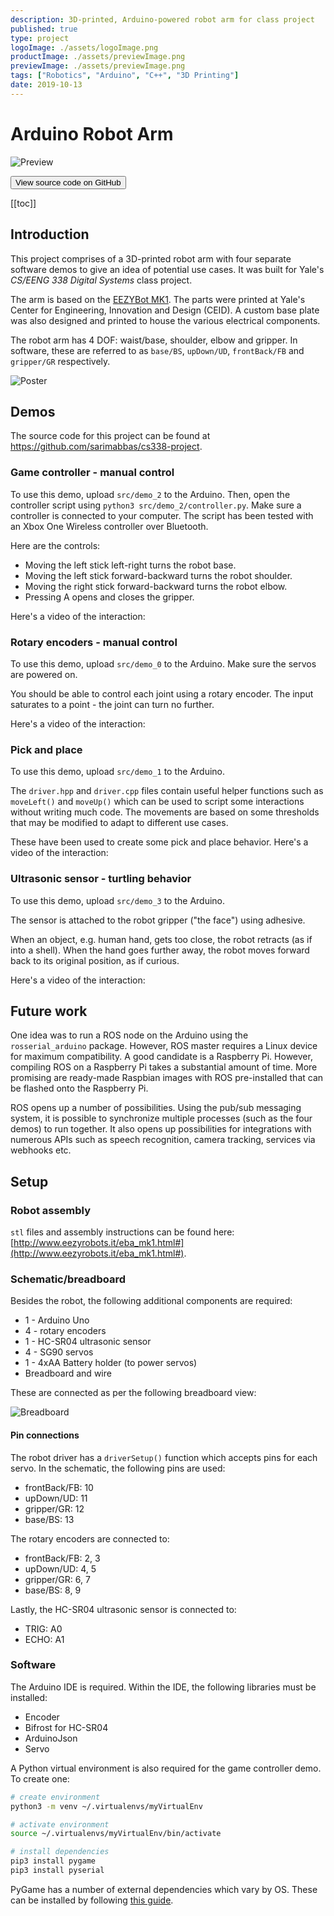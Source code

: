 ```yaml
---
description: 3D-printed, Arduino-powered robot arm for class project
published: true
type: project
logoImage: ./assets/logoImage.png
productImage: ./assets/previewImage.png
previewImage: ./assets/previewImage.png
tags: ["Robotics", "Arduino", "C++", "3D Printing"]
date: 2019-10-13
---
```


# Arduino Robot Arm

![Preview](./assets/previewImage.png)

<a style="all:unset" href="https://github.com/sarimabbas/cs338-project" target="_blank" rel="noopener noreferrer"><button class="button">View source code on GitHub</button></a>

[[toc]]

## Introduction

This project comprises of a 3D-printed robot arm with four separate software demos to give an idea of potential use cases. It was built for Yale's _CS/EENG 338 Digital Systems_ class project.

The arm is based on the [EEZYBot MK1](http://www.eezyrobots.it/eba_mk1.html). The parts were printed at Yale's Center for Engineering, Innovation and Design (CEID). A custom base plate was also designed and printed to house the various electrical components.

The robot arm has 4 DOF: waist/base, shoulder, elbow and gripper. In software, these are referred to as `base/BS`, `upDown/UD`, `frontBack/FB` and `gripper/GR` respectively.

![Poster](./assets/poster.png "Poster summarizing the use cases")

## Demos

The source code for this project can be found at <https://github.com/sarimabbas/cs338-project>.

### Game controller - manual control

To use this demo, upload `src/demo_2` to the Arduino. Then, open the controller script using `python3 src/demo_2/controller.py`. Make sure a controller is connected to your computer. The script has been tested with an Xbox One Wireless controller over Bluetooth.

Here are the controls:

-   Moving the left stick left-right turns the robot base.
-   Moving the left stick forward-backward turns the robot shoulder.
-   Moving the right stick forward-backward turns the robot elbow.
-   Pressing A opens and closes the gripper.

Here's a video of the interaction:

<YouTube src="https://www.youtube.com/embed/9GZomNd3jlo"/>

### Rotary encoders - manual control

To use this demo, upload `src/demo_0` to the Arduino. Make sure the servos are powered on.

You should be able to control each joint using a rotary encoder. The input saturates to a point - the joint can turn no further.

Here's a video of the interaction:

<YouTube src="https://www.youtube.com/embed/vtAuMasHtZk"/>

### Pick and place

To use this demo, upload `src/demo_1` to the Arduino.

The `driver.hpp` and `driver.cpp` files contain useful helper functions such as `moveLeft()` and `moveUp()` which can be used to script some interactions without writing much code. The movements are based on some thresholds that may be modified to adapt to different use cases.

These have been used to create some pick and place behavior. Here's a video of the interaction:

<YouTube src="https://www.youtube.com/embed/sw9eGx-feeU"/>

### Ultrasonic sensor - turtling behavior

To use this demo, upload `src/demo_3` to the Arduino.

The sensor is attached to the robot gripper ("the face") using adhesive.

When an object, e.g. human hand, gets too close, the robot retracts (as if into a shell). When the hand goes further away, the robot moves forward back to its original position, as if curious.

Here's a video of the interaction:

<YouTube src="https://www.youtube.com/embed/myK5MGR7y6I"/>

## Future work

One idea was to run a ROS node on the Arduino using the `rosserial_arduino` package. However, ROS master requires a Linux device for maximum compatibility. A good candidate is a Raspberry Pi. However, compiling ROS on a Raspberry Pi takes a substantial amount of time. More promising are ready-made Raspbian images with ROS pre-installed that can be flashed onto the Raspberry Pi.

ROS opens up a number of possibilities. Using the pub/sub messaging system, it is possible to synchronize multiple processes (such as the four demos) to run together. It also opens up possibilities for integrations with numerous APIs such as speech recognition, camera tracking, services via webhooks etc.

## Setup

### Robot assembly

`stl` files and assembly instructions can be found here: [http://www.eezyrobots.it/eba_mk1.html#](http://www.eezyrobots.it/eba_mk1.html#).

### Schematic/breadboard

Besides the robot, the following additional components are required:

-   1 - Arduino Uno
-   4 - rotary encoders
-   1 - HC-SR04 ultrasonic sensor
-   4 - SG90 servos
-   1 - 4xAA Battery holder (to power servos)
-   Breadboard and wire

These are connected as per the following breadboard view:

![Breadboard](./assets/breadboard.png)

#### Pin connections

The robot driver has a `driverSetup()` function which accepts pins for each servo. In the schematic, the following pins are used:

-   frontBack/FB: 10
-   upDown/UD: 11
-   gripper/GR: 12
-   base/BS: 13

The rotary encoders are connected to:

-   frontBack/FB: 2, 3
-   upDown/UD: 4, 5
-   gripper/GR: 6, 7
-   base/BS: 8, 9

Lastly, the HC-SR04 ultrasonic sensor is connected to:

-   TRIG: A0
-   ECHO: A1

### Software

The Arduino IDE is required. Within the IDE, the following libraries must be installed:

-   Encoder
-   Bifrost for HC-SR04
-   ArduinoJson
-   Servo

A Python virtual environment is also required for the game controller demo. To create one:

```bash
# create environment
python3 -m venv ~/.virtualenvs/myVirtualEnv

# activate environment
source ~/.virtualenvs/myVirtualEnv/bin/activate

# install dependencies
pip3 install pygame
pip3 install pyserial
```

PyGame has a number of external dependencies which vary by OS. These can be installed by following [this guide](https://nostarch.com/download/Teach_Your_Kids_to_Code_InstallingPygame_MacLinux.pdf).
